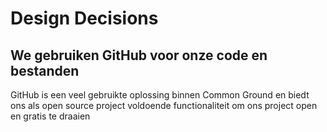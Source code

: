 # Design Decisions

##  We gebruiken GitHub voor onze code en bestanden
GitHub is een veel gebruikte oplossing binnen Common Ground en biedt ons als open source project voldoende functionaliteit om ons project open en gratis te draaien
